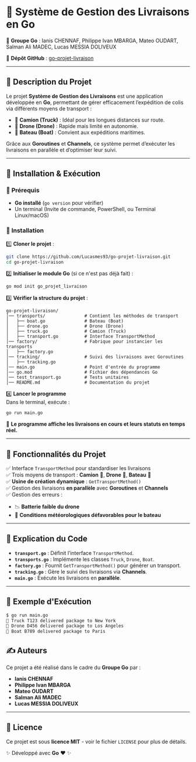 # 📌 Système de Gestion des Livraisons en Go

👥 **Groupe Go** : Ianis CHENNAF, Philippe Ivan MBARGA, Mateo OUDART, Salman Ali MADEC, Lucas MESSIA DOLIVEUX

🔗 **Dépôt GitHub** : [go-projet-livraison](https://github.com/Lucasmes93/go-projet-livraison)

---

## 📝 **Description du Projet**

Le projet **Système de Gestion des Livraisons** est une application développée en **Go**, permettant de gérer efficacement l’expédition de colis via différents moyens de transport :
- 🚚 **Camion (Truck)** : Idéal pour les longues distances sur route.
- 🚁 **Drone (Drone)** : Rapide mais limité en autonomie.
- 🚢 **Bateau (Boat)** : Convient aux expéditions maritimes.

Grâce aux **Goroutines** et **Channels**, ce système permet d’exécuter les livraisons en parallèle et d’optimiser leur suivi.

---

## 🚀 **Installation & Exécution**

### 🔹 **Prérequis**
- **Go installé** (`go version` pour vérifier)
- Un terminal (Invite de commande, PowerShell, ou Terminal Linux/macOS)

### 🔹 **Installation**

1️⃣ **Cloner le projet** :
   ```sh
   git clone https://github.com/Lucasmes93/go-projet-livraison.git
   cd go-projet-livraison
   ```

2️⃣ **Initialiser le module Go** (si ce n'est pas déjà fait) :
   ```sh
   go mod init go_projet_livraison
   ```

3️⃣ **Vérifier la structure du projet** :
   ```
  go-projet-livraison/
│── transports/               # Contient les méthodes de transport
│   ├── boat.go               # Bateau (Boat)
│   ├── drone.go              # Drone (Drone)
│   ├── truck.go              # Camion (Truck)
│   ├── transport.go          # Interface TransportMethod
│── factory/                  # Fabrique pour instancier les transports
│   ├── factory.go
│── tracking/                 # Suivi des livraisons avec Goroutines
│   ├── tracking.go
│── main.go                   # Point d'entrée du programme
│── go.mod                    # Fichier des dépendances Go
│── test_transport.go         # Tests unitaires
│── README.md                 # Documentation du projet

   ```

4️⃣ **Lancer le programme**  
Dans le terminal, exécute :
   ```sh
   go run main.go
   ```

📌 **Le programme affiche les livraisons en cours et leurs statuts en temps réel.**

---

## 📌 **Fonctionnalités du Projet**

✅ Interface `TransportMethod` pour standardiser les livraisons  
✅ Trois moyens de transport : **Camion** 🚚, **Drone** 🚁, **Bateau** 🚢  
✅ **Usine de création dynamique** : `GetTransportMethod()`  
✅ Gestion des livraisons **en parallèle** avec **Goroutines** et **Channels**  
✅ Gestion des erreurs :
   - 📉 **Batterie faible du drone**
   - 🌊 **Conditions météorologiques défavorables pour le bateau**
   
---

## 📖 **Explication du Code**

- **`transport.go`** : Définit l’interface `TransportMethod`.
- **`transports.go`** : Implémente les classes `Truck`, `Drone`, `Boat`.
- **`factory.go`** : Fournit `GetTransportMethod()` pour générer un transport.
- **`tracking.go`** : Gère le suivi des livraisons via **Channels**.
- **`main.go`** : Exécute les livraisons en **parallèle**.

---

## 📌 **Exemple d'Exécution**

```sh
$ go run main.go
🚚 Truck T123 delivered package to New York
🚁 Drone D456 delivered package to Los Angeles
🚢 Boat B789 delivered package to Paris
```

## ✍️ **Auteurs**

Ce projet a été réalisé dans le cadre du **Groupe Go** par :
- **Ianis CHENNAF**  
- **Philippe Ivan MBARGA**  
- **Mateo OUDART**  
- **Salman Ali MADEC**  
- **Lucas MESSIA DOLIVEUX**  

---

## 📝 **Licence**

Ce projet est sous **licence MIT** - voir le fichier `LICENSE` pour plus de détails.

✨ Développé avec **Go** ❤️ ✨

